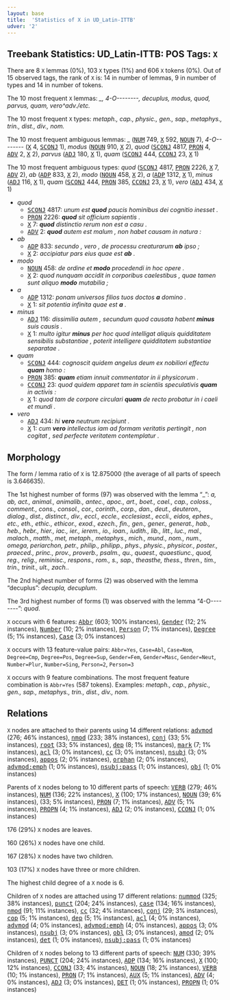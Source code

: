 ```yaml
---
layout: base
title:  'Statistics of X in UD_Latin-ITTB'
udver: '2'
---
```


## Treebank Statistics: UD_Latin-ITTB: POS Tags: `X`

There are 8 `X` lemmas (0%), 103 `X` types (1%) and 606 `X` tokens (0%).
Out of 15 observed tags, the rank of `X` is: 14 in number of lemmas, 9 in number of types and 14 in number of tokens.

The 10 most frequent `X` lemmas: <em>_, 4-O--------, decuplus, modus, quod, parvus, quam, vero^adv./etc.</em>

The 10 most frequent `X` types:  <em>metaph., cap., physic., gen., sap., metaphys., trin., dist., div., nom.</em>

The 10 most frequent ambiguous lemmas: <em>_</em> (<tt><a href="la_ittb-pos-NUM.html">NUM</a></tt> 749, <tt><a href="la_ittb-pos-X.html">X</a></tt> 592, <tt><a href="la_ittb-pos-NOUN.html">NOUN</a></tt> 7), <em>4-O--------</em> (<tt><a href="la_ittb-pos-X.html">X</a></tt> 4, <tt><a href="la_ittb-pos-SCONJ.html">SCONJ</a></tt> 1), <em>modus</em> (<tt><a href="la_ittb-pos-NOUN.html">NOUN</a></tt> 910, <tt><a href="la_ittb-pos-X.html">X</a></tt> 2), <em>quod</em> (<tt><a href="la_ittb-pos-SCONJ.html">SCONJ</a></tt> 4817, <tt><a href="la_ittb-pos-PRON.html">PRON</a></tt> 4, <tt><a href="la_ittb-pos-ADV.html">ADV</a></tt> 2, <tt><a href="la_ittb-pos-X.html">X</a></tt> 2), <em>parvus</em> (<tt><a href="la_ittb-pos-ADJ.html">ADJ</a></tt> 180, <tt><a href="la_ittb-pos-X.html">X</a></tt> 1), <em>quam</em> (<tt><a href="la_ittb-pos-SCONJ.html">SCONJ</a></tt> 444, <tt><a href="la_ittb-pos-CCONJ.html">CCONJ</a></tt> 23, <tt><a href="la_ittb-pos-X.html">X</a></tt> 1)

The 10 most frequent ambiguous types:  <em>quod</em> (<tt><a href="la_ittb-pos-SCONJ.html">SCONJ</a></tt> 4817, <tt><a href="la_ittb-pos-PRON.html">PRON</a></tt> 2226, <tt><a href="la_ittb-pos-X.html">X</a></tt> 7, <tt><a href="la_ittb-pos-ADV.html">ADV</a></tt> 2), <em>ab</em> (<tt><a href="la_ittb-pos-ADP.html">ADP</a></tt> 833, <tt><a href="la_ittb-pos-X.html">X</a></tt> 2), <em>modo</em> (<tt><a href="la_ittb-pos-NOUN.html">NOUN</a></tt> 458, <tt><a href="la_ittb-pos-X.html">X</a></tt> 2), <em>a</em> (<tt><a href="la_ittb-pos-ADP.html">ADP</a></tt> 1312, <tt><a href="la_ittb-pos-X.html">X</a></tt> 1), <em>minus</em> (<tt><a href="la_ittb-pos-ADJ.html">ADJ</a></tt> 116, <tt><a href="la_ittb-pos-X.html">X</a></tt> 1), <em>quam</em> (<tt><a href="la_ittb-pos-SCONJ.html">SCONJ</a></tt> 444, <tt><a href="la_ittb-pos-PRON.html">PRON</a></tt> 385, <tt><a href="la_ittb-pos-CCONJ.html">CCONJ</a></tt> 23, <tt><a href="la_ittb-pos-X.html">X</a></tt> 1), <em>vero</em> (<tt><a href="la_ittb-pos-ADJ.html">ADJ</a></tt> 434, <tt><a href="la_ittb-pos-X.html">X</a></tt> 1)


* <em>quod</em>
  * <tt><a href="la_ittb-pos-SCONJ.html">SCONJ</a></tt> 4817: <em>unum est <b>quod</b> paucis hominibus dei cognitio inesset .</em>
  * <tt><a href="la_ittb-pos-PRON.html">PRON</a></tt> 2226: <em><b>quod</b> sit officium sapientis .</em>
  * <tt><a href="la_ittb-pos-X.html">X</a></tt> 7: <em><b>quod</b> distinctio rerum non est a casu .</em>
  * <tt><a href="la_ittb-pos-ADV.html">ADV</a></tt> 2: <em><b>quod</b> autem est malum , non habet causam in natura :</em>
* <em>ab</em>
  * <tt><a href="la_ittb-pos-ADP.html">ADP</a></tt> 833: <em>secundo , vero , de processu creaturarum <b>ab</b> ipso ;</em>
  * <tt><a href="la_ittb-pos-X.html">X</a></tt> 2: <em>accipiatur pars eius quae est <b>ab</b> .</em>
* <em>modo</em>
  * <tt><a href="la_ittb-pos-NOUN.html">NOUN</a></tt> 458: <em>de ordine et <b>modo</b> procedendi in hoc opere .</em>
  * <tt><a href="la_ittb-pos-X.html">X</a></tt> 2: <em>quod nunquam accidit in corporibus caelestibus , quae tamen sunt aliquo <b>modo</b> mutabilia ;</em>
* <em>a</em>
  * <tt><a href="la_ittb-pos-ADP.html">ADP</a></tt> 1312: <em>ponam universos filios tuos doctos <b>a</b> domino .</em>
  * <tt><a href="la_ittb-pos-X.html">X</a></tt> 1: <em>sit potentia infinita quae est <b>a</b> .</em>
* <em>minus</em>
  * <tt><a href="la_ittb-pos-ADJ.html">ADJ</a></tt> 116: <em>dissimilia autem , secundum quod causata habent <b>minus</b> suis causis .</em>
  * <tt><a href="la_ittb-pos-X.html">X</a></tt> 1: <em>multo igitur <b>minus</b> per hoc quod intelligat aliquis quidditatem sensibilis substantiae , poterit intelligere quidditatem substantiae separatae .</em>
* <em>quam</em>
  * <tt><a href="la_ittb-pos-SCONJ.html">SCONJ</a></tt> 444: <em>cognoscit quidem angelus deum ex nobiliori effectu <b>quam</b> homo :</em>
  * <tt><a href="la_ittb-pos-PRON.html">PRON</a></tt> 385: <em><b>quam</b> etiam innuit commentator in ii physicorum .</em>
  * <tt><a href="la_ittb-pos-CCONJ.html">CCONJ</a></tt> 23: <em>quod quidem apparet tam in scientiis speculativis <b>quam</b> in activis :</em>
  * <tt><a href="la_ittb-pos-X.html">X</a></tt> 1: <em>quod tam de corpore circulari <b>quam</b> de recto probatur in i caeli et mundi .</em>
* <em>vero</em>
  * <tt><a href="la_ittb-pos-ADJ.html">ADJ</a></tt> 434: <em>hi <b>vero</b> neutrum recipiunt .</em>
  * <tt><a href="la_ittb-pos-X.html">X</a></tt> 1: <em>cum <b>vero</b> intellectus iam ad formam veritatis pertingit , non cogitat , sed perfecte veritatem contemplatur .</em>

## Morphology

The form / lemma ratio of `X` is 12.875000 (the average of all parts of speech is 3.646635).

The 1st highest number of forms (97) was observed with the lemma “_”: <em>a, ab, act., animal., animalib., antec., apoc., art., boet., cael., cap., coloss., comment., cons., consol., cor., corinth., corp., dan., deut., deuteron., dialog., dist., distinct., div., eccl., eccle., ecclesiast., eccli., eidos, ephes., etc., eth., ethic., ethicor., exod., ezech., fin., gen., gener., generat., hab., heb., hebr., hier., iac., ier., ierem., io., ioan., iudith., lib., litt., luc., mal., malach., matth., met, metaph., metaphys., mich., mund., nom., num., omega, periarchon, petr., philip., philipp., phys., physic., physicor., poster., praeced., princ., prov., proverb., psalm., qu., quaest., quaestiunc., quod, reg., relig., reminisc., respons., rom., s., sap., theasthe, thess., thren., tim., trin., trinit., ult., zach.</em>.

The 2nd highest number of forms (2) was observed with the lemma “decuplus”: <em>decupla, decuplum</em>.

The 3rd highest number of forms (1) was observed with the lemma “4-O--------”: <em>quod</em>.

`X` occurs with 6 features: <tt><a href="la_ittb-feat-Abbr.html">Abbr</a></tt> (603; 100% instances), <tt><a href="la_ittb-feat-Gender.html">Gender</a></tt> (12; 2% instances), <tt><a href="la_ittb-feat-Number.html">Number</a></tt> (10; 2% instances), <tt><a href="la_ittb-feat-Person.html">Person</a></tt> (7; 1% instances), <tt><a href="la_ittb-feat-Degree.html">Degree</a></tt> (5; 1% instances), <tt><a href="la_ittb-feat-Case.html">Case</a></tt> (3; 0% instances)

`X` occurs with 13 feature-value pairs: `Abbr=Yes`, `Case=Abl`, `Case=Nom`, `Degree=Cmp`, `Degree=Pos`, `Degree=Sup`, `Gender=Fem`, `Gender=Masc`, `Gender=Neut`, `Number=Plur`, `Number=Sing`, `Person=2`, `Person=3`

`X` occurs with 9 feature combinations.
The most frequent feature combination is `Abbr=Yes` (587 tokens).
Examples: <em>metaph., cap., physic., gen., sap., metaphys., trin., dist., div., nom.</em>


## Relations

`X` nodes are attached to their parents using 14 different relations: <tt><a href="la_ittb-dep-advmod.html">advmod</a></tt> (276; 46% instances), <tt><a href="la_ittb-dep-nmod.html">nmod</a></tt> (233; 38% instances), <tt><a href="la_ittb-dep-conj.html">conj</a></tt> (33; 5% instances), <tt><a href="la_ittb-dep-root.html">root</a></tt> (33; 5% instances), <tt><a href="la_ittb-dep-dep.html">dep</a></tt> (8; 1% instances), <tt><a href="la_ittb-dep-mark.html">mark</a></tt> (7; 1% instances), <tt><a href="la_ittb-dep-acl.html">acl</a></tt> (3; 0% instances), <tt><a href="la_ittb-dep-cc.html">cc</a></tt> (3; 0% instances), <tt><a href="la_ittb-dep-nsubj.html">nsubj</a></tt> (3; 0% instances), <tt><a href="la_ittb-dep-appos.html">appos</a></tt> (2; 0% instances), <tt><a href="la_ittb-dep-orphan.html">orphan</a></tt> (2; 0% instances), <tt><a href="la_ittb-dep-advmod-emph.html">advmod:emph</a></tt> (1; 0% instances), <tt><a href="la_ittb-dep-nsubj-pass.html">nsubj:pass</a></tt> (1; 0% instances), <tt><a href="la_ittb-dep-obj.html">obj</a></tt> (1; 0% instances)

Parents of `X` nodes belong to 10 different parts of speech: <tt><a href="la_ittb-pos-VERB.html">VERB</a></tt> (279; 46% instances), <tt><a href="la_ittb-pos-NUM.html">NUM</a></tt> (136; 22% instances), <tt><a href="la_ittb-pos-X.html">X</a></tt> (100; 17% instances), <tt><a href="la_ittb-pos-NOUN.html">NOUN</a></tt> (39; 6% instances),  (33; 5% instances), <tt><a href="la_ittb-pos-PRON.html">PRON</a></tt> (7; 1% instances), <tt><a href="la_ittb-pos-ADV.html">ADV</a></tt> (5; 1% instances), <tt><a href="la_ittb-pos-PROPN.html">PROPN</a></tt> (4; 1% instances), <tt><a href="la_ittb-pos-ADJ.html">ADJ</a></tt> (2; 0% instances), <tt><a href="la_ittb-pos-CCONJ.html">CCONJ</a></tt> (1; 0% instances)

176 (29%) `X` nodes are leaves.

160 (26%) `X` nodes have one child.

167 (28%) `X` nodes have two children.

103 (17%) `X` nodes have three or more children.

The highest child degree of a `X` node is 6.

Children of `X` nodes are attached using 17 different relations: <tt><a href="la_ittb-dep-nummod.html">nummod</a></tt> (325; 38% instances), <tt><a href="la_ittb-dep-punct.html">punct</a></tt> (204; 24% instances), <tt><a href="la_ittb-dep-case.html">case</a></tt> (134; 16% instances), <tt><a href="la_ittb-dep-nmod.html">nmod</a></tt> (91; 11% instances), <tt><a href="la_ittb-dep-cc.html">cc</a></tt> (32; 4% instances), <tt><a href="la_ittb-dep-conj.html">conj</a></tt> (29; 3% instances), <tt><a href="la_ittb-dep-cop.html">cop</a></tt> (5; 1% instances), <tt><a href="la_ittb-dep-dep.html">dep</a></tt> (5; 1% instances), <tt><a href="la_ittb-dep-acl.html">acl</a></tt> (4; 0% instances), <tt><a href="la_ittb-dep-advmod.html">advmod</a></tt> (4; 0% instances), <tt><a href="la_ittb-dep-advmod-emph.html">advmod:emph</a></tt> (4; 0% instances), <tt><a href="la_ittb-dep-appos.html">appos</a></tt> (3; 0% instances), <tt><a href="la_ittb-dep-nsubj.html">nsubj</a></tt> (3; 0% instances), <tt><a href="la_ittb-dep-obl.html">obl</a></tt> (3; 0% instances), <tt><a href="la_ittb-dep-amod.html">amod</a></tt> (2; 0% instances), <tt><a href="la_ittb-dep-det.html">det</a></tt> (1; 0% instances), <tt><a href="la_ittb-dep-nsubj-pass.html">nsubj:pass</a></tt> (1; 0% instances)

Children of `X` nodes belong to 13 different parts of speech: <tt><a href="la_ittb-pos-NUM.html">NUM</a></tt> (330; 39% instances), <tt><a href="la_ittb-pos-PUNCT.html">PUNCT</a></tt> (204; 24% instances), <tt><a href="la_ittb-pos-ADP.html">ADP</a></tt> (134; 16% instances), <tt><a href="la_ittb-pos-X.html">X</a></tt> (100; 12% instances), <tt><a href="la_ittb-pos-CCONJ.html">CCONJ</a></tt> (33; 4% instances), <tt><a href="la_ittb-pos-NOUN.html">NOUN</a></tt> (18; 2% instances), <tt><a href="la_ittb-pos-VERB.html">VERB</a></tt> (10; 1% instances), <tt><a href="la_ittb-pos-PRON.html">PRON</a></tt> (7; 1% instances), <tt><a href="la_ittb-pos-AUX.html">AUX</a></tt> (5; 1% instances), <tt><a href="la_ittb-pos-ADV.html">ADV</a></tt> (4; 0% instances), <tt><a href="la_ittb-pos-ADJ.html">ADJ</a></tt> (3; 0% instances), <tt><a href="la_ittb-pos-DET.html">DET</a></tt> (1; 0% instances), <tt><a href="la_ittb-pos-PROPN.html">PROPN</a></tt> (1; 0% instances)

